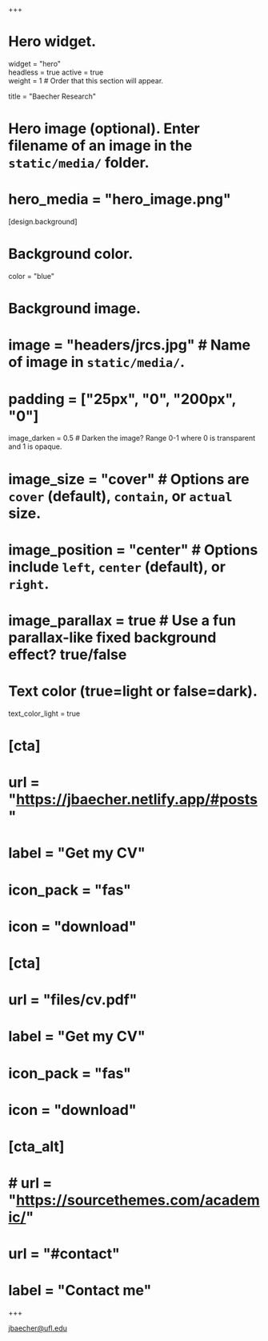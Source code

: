 +++
# Hero widget.
widget = "hero"  
headless = true 
active = true  
weight = 1  # Order that this section will appear.

title = "Baecher Research"

# Hero image (optional). Enter filename of an image in the `static/media/` folder.
# hero_media = "hero_image.png"

[design.background]

  # Background color.
  color = "blue"
  

  # Background image.
  # image = "headers/jrcs.jpg"  # Name of image in `static/media/`.
  # padding = ["25px", "0", "200px", "0"]
   image_darken = 0.5  # Darken the image? Range 0-1 where 0 is transparent and 1 is opaque.
  # image_size = "cover"  #  Options are `cover` (default), `contain`, or `actual` size.
  # image_position = "center"  # Options include `left`, `center` (default), or `right`.
  # image_parallax = true  # Use a fun parallax-like fixed background effect? true/false
  
  # Text color (true=light or false=dark).
  text_color_light = true
  
#   [cta]
#   url = "https://jbaecher.netlify.app/#posts"
#   label = "Get my CV"
#   icon_pack = "fas"
#   icon = "download"
#   
#   [cta]
#   url = "files/cv.pdf"
#   label = "Get my CV"
#   icon_pack = "fas"
#   icon = "download"
# #   
# [cta_alt]
#   # url = "https://sourcethemes.com/academic/"
#   url = "#contact"
#   label = "Contact me"

+++

jbaecher@ufl.edu
